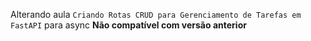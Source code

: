 Alterando aula `Criando Rotas CRUD para Gerenciamento de Tarefas em FastAPI` para async **Não compatível com versão anterior**
